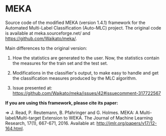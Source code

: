 # MEKA

Source code of the modified MEKA (version 1.4.1) framework for the Automated Multi-Label Classification (Auto-MLC) project. The original code is available at meka.sourceforge.net/ and https://github.com/Waikato/meka/.

Main differences to the original version:

1) How the statistics are generated to the user. Now, the statistics contain the measures for the train set and the test set.

2) Modifications in the classifier's output, to make easy to handle and get the classification measures produced by the MLC algorithm.

3) Issue presented at: https://github.com/Waikato/meka/issues/42#issuecomment-317722567



**If you are using this framework, please cite its paper:**

=> J. Read, P. Reutemann, B. Pfahringer and G. Holmes. MEKA: A Multi-label/Multi-target Extension to WEKA. The Journal of Machine Learning Research, 17(1), 667-671, 2016. Available at: http://jmlr.org/papers/v17/12-164.html.
